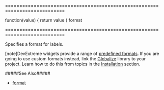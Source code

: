 <!--**
/*-------------------------------------------
    Auto-generated file. Do not modify.
-------------------------------------------

**-->
===========================================================================
<!--default-->function(value) { return value }<!--/default-->
<!--type-->format<!--/type-->
===========================================================================

<!--shortDescription-->
Specifies a format for labels.
<!--/shortDescription-->

<!--fullDescription-->
[note]DevExtreme widgets provide a range of [predefined formats](/Documentation/ApiReference/Common/Object_Structures/format/#type). If you are going to use custom formats instead, link the [Globalize](https://github.com/jquery/globalize) library to your project. Learn how to do this from topics in the [Installation](/Documentation/Guide/Getting_Started/Installation/Local_Scripts/) section.

#####See Also#####
- [format](/Documentation/ApiReference/Common/Object_Structures/format/)
<!--/fullDescription-->